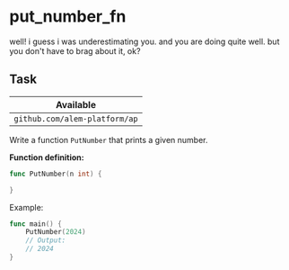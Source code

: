 # put_number_fn

<p data-story-username="a-J-nx">well! i guess i was underestimating you. and you are doing quite well.
but you don't have to brag about it, ok?</p>

## Task

| Available                     |
| ----------------------------- |
| `github.com/alem-platform/ap` |

Write a function `PutNumber` that prints a given number.

**Function definition:**

```go
func PutNumber(n int) {

}
```

Example:

```go
func main() {
    PutNumber(2024)
    // Output:
	// 2024
}
```

